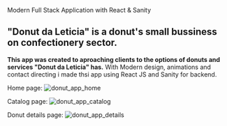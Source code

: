 Modern Full Stack Application with React & Sanity

## "Donut da Leticia" is a donut's small bussiness on confectionery sector.

**This app was created to aproaching clients to the options of donuts and services "Donut da Leticia" has.** With Modern design, animations and contact directing i made thsi app using React JS and Sanity for backend.

Home page:
![donut_app_home](https://user-images.githubusercontent.com/90881221/179503834-86e9d3b5-d6f1-47e5-8a2d-075c02910456.JPG)

Catalog page:
![donut_app_catalog](https://user-images.githubusercontent.com/90881221/179503896-b8ca616d-84b6-4a16-87b6-95fe3b056164.JPG)

Donut details page:
![donut_app_details](https://user-images.githubusercontent.com/90881221/179503946-97df09ff-98cb-4efb-8059-834b43516674.JPG)
